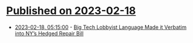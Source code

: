 # [Published on 2023-02-18](index.md)

* [2023-02-18, 05:15:00](https://soylentnews.org/article.pl?sid=23/02/17/0219227&from=rss) - [Big Tech Lobbyist Language Made it Verbatim into NY’s Hedged Repair Bill](https://soylentnews.org/article.pl?sid=23/02/17/0219227&from=rss)
